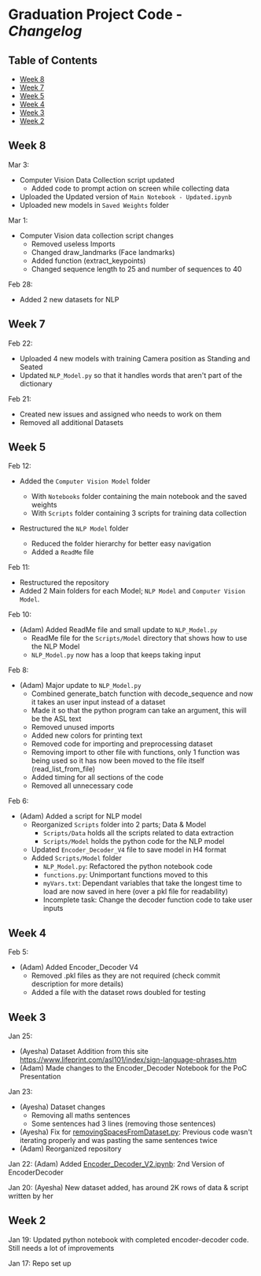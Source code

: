 # Graduation Project Code - *Changelog* <!-- omit in toc -->

## Table of Contents <!-- omit in toc -->

- [Week 8](#week-8)
- [Week 7](#week-7)
- [Week 5](#week-5)
- [Week 4](#week-4)
- [Week 3](#week-3)
- [Week 2](#week-2)

## Week 8

Mar 3:
- Computer Vision Data Collection script updated
  - Added code to prompt action on screen while collecting data
- Uploaded the Updated version of `Main Notebook - Updated.ipynb`
- Uploaded new models in `Saved Weights` folder

Mar 1:

- Computer Vision data collection script changes
  - Removed useless Imports
  - Changed draw_landmarks (Face landmarks)
  - Added function (extract_keypoints)
  - Changed sequence length to 25 and number of sequences to 40

Feb 28:

- Added 2 new datasets for NLP

## Week 7

Feb 22:

- Uploaded 4 new models with training Camera position as Standing and Seated
- Updated `NLP_Model.py` so that it handles words that aren't part of the dictionary

Feb 21:

- Created new issues and assigned who needs to work on them
- Removed all additional Datasets

## Week 5

Feb 12:

- Added the `Computer Vision Model` folder
  - With `Notebooks` folder containing the main notebook and the saved weights
  - With `Scripts` folder containing 3 scripts for training data collection

- Restructured the `NLP Model` folder
  - Reduced the folder hierarchy for better easy navigation
  - Added a `ReadMe` file

Feb 11:

- Restructured the repository
- Added 2 Main folders for each Model; `NLP Model` and `Computer Vision Model`.

Feb 10:

- (Adam) Added ReadMe file and small update to `NLP_Model.py`
  - ReadMe file for the `Scripts/Model` directory that shows how to use the NLP Model
  - `NLP_Model.py` now has a loop that keeps taking input

Feb 8:

- (Adam) Major update to `NLP_Model.py`
  - Combined generate_batch function with decode_sequence and now it takes an user input instead of a dataset
  - Made it so that the python program can take an argument, this will be the ASL text
  - Removed unused imports
  - Added new colors for printing text
  - Removed code for importing and preprocessing dataset
  - Removing import to other file with functions, only 1 function was being used so it has now been moved to the file itself (read_list_from_file)
  - Added timing for all sections of the code
  - Removed all unnecessary code

Feb 6:

- (Adam) Added a script for NLP model
  - Reorganized `Scripts` folder into 2 parts; Data & Model
    - `Scripts/Data` holds all the scripts related to data extraction
    - `Scripts/Model` holds the python code for the NLP model
  - Updated `Encoder_Decoder_V4` file to  save model in H4 format
  - Added `Scripts/Model` folder
    - `NLP_Model.py`: Refactored the python notebook code
    - `functions.py`: Unimportant functions moved to this
    - `myVars.txt`: Dependant variables that take the longest time to load are now saved in here (over a pkl file for readability)
    - Incomplete task: Change the decoder function code to take user inputs

## Week 4

Feb 5:

- (Adam) Added Encoder_Decoder V4
  - Removed .pkl files as they are not required (check commit description for more details)
  - Added a file with the dataset rows doubled for testing

## Week 3

Jan 25:

- (Ayesha) Dataset Addition from this site <https://www.lifeprint.com/asl101/index/sign-language-phrases.htm>
- (Adam) Made changes to the Encoder_Decoder Notebook for the PoC Presentation

Jan 23:

- (Ayesha) Dataset changes
  - Removing all maths sentences
  - Some sentences had 3 lines (removing those sentences)
- (Ayesha) Fix for [removingSpacesFromDataset.py](removingSpacesFromDataset.py): Previous code wasn't iterating properly and was pasting the same sentences twice
- (Adam) Reorganized repository

Jan 22: (Adam) Added [Encoder_Decoder_V2.ipynb](Encoder_Decoder_V2.ipynb): 2nd Version of EncoderDecoder

Jan 20: (Ayesha) New dataset added, has around 2K rows of data & script written by her

## Week 2

Jan 19: Updated python notebook with completed encoder-decoder code. Still needs a lot of improvements

Jan 17: Repo set up
